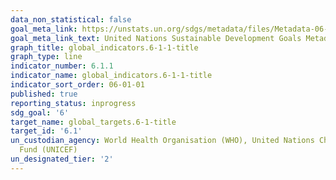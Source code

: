 ```yaml
---
data_non_statistical: false
goal_meta_link: https://unstats.un.org/sdgs/metadata/files/Metadata-06-01-01.pdf
goal_meta_link_text: United Nations Sustainable Development Goals Metadata (pdf 428kB)
graph_title: global_indicators.6-1-1-title
graph_type: line
indicator_number: 6.1.1
indicator_name: global_indicators.6-1-1-title
indicator_sort_order: 06-01-01
published: true
reporting_status: inprogress
sdg_goal: '6'
target_name: global_targets.6-1-title
target_id: '6.1'
un_custodian_agency: World Health Organisation (WHO), United Nations Children's Emergency
  Fund (UNICEF)
un_designated_tier: '2'
---
```

